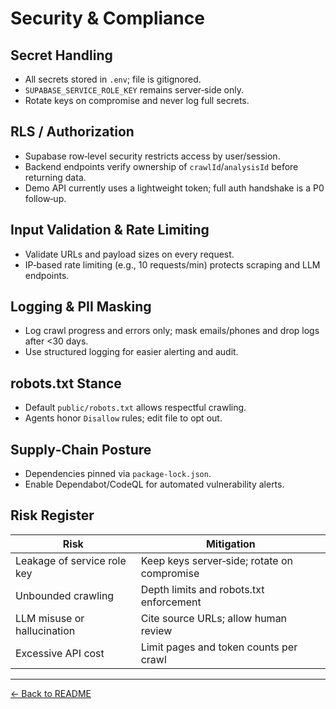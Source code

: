 # Security & Compliance

## Secret Handling
- All secrets stored in `.env`; file is gitignored.
- `SUPABASE_SERVICE_ROLE_KEY` remains server‑side only.
- Rotate keys on compromise and never log full secrets.

## RLS / Authorization
- Supabase row‑level security restricts access by user/session.
- Backend endpoints verify ownership of `crawlId`/`analysisId` before returning data.
- Demo API currently uses a lightweight token; full auth handshake is a P0 follow‑up.

## Input Validation & Rate Limiting
- Validate URLs and payload sizes on every request.
- IP‑based rate limiting (e.g., 10 requests/min) protects scraping and LLM endpoints.

## Logging & PII Masking
- Log crawl progress and errors only; mask emails/phones and drop logs after <30 days.
- Use structured logging for easier alerting and audit.

## robots.txt Stance
- Default `public/robots.txt` allows respectful crawling.
- Agents honor `Disallow` rules; edit file to opt out.

## Supply‑Chain Posture
- Dependencies pinned via `package-lock.json`.
- Enable Dependabot/CodeQL for automated vulnerability alerts.

## Risk Register
| Risk | Mitigation |
| ---- | ---------- |
| Leakage of service role key | Keep keys server‑side; rotate on compromise |
| Unbounded crawling | Depth limits and robots.txt enforcement |
| LLM misuse or hallucination | Cite source URLs; allow human review |
| Excessive API cost | Limit pages and token counts per crawl |

---
[← Back to README](README.md)

